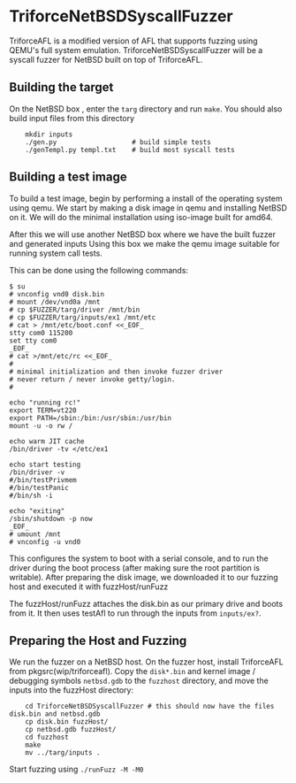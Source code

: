 # TriforceNetBSDSyscallFuzzer
TriforceAFL is a modified version of AFL that supports fuzzing 
using QEMU's full system emulation. TriforceNetBSDSyscallFuzzer 
will be a syscall fuzzer for NetBSD built on top of TriforceAFL.

## Building the target 
On the NetBSD box , enter the `targ` directory and run `make`.
You should also build input files from this directory
```
    mkdir inputs
    ./gen.py                   # build simple tests
    ./genTempl.py templ.txt    # build most syscall tests
```

## Building a test image
To build a test image, begin by performing a install of the 
operating system using qemu. We start by making a disk 
image in qemu and installing NetBSD on it. We will do the 
minimal installation using iso-image built for amd64.

After this we will use another NetBSD box where we have the 
built fuzzer and generated inputs Using this box we make 
the qemu image suitable for running system call tests.

This can be done using the following commands:

```
$ su
# vnconfig vnd0 disk.bin
# mount /dev/vnd0a /mnt
# cp $FUZZER/targ/driver /mnt/bin
# cp $FUZZER/targ/inputs/ex1 /mnt/etc
# cat > /mnt/etc/boot.conf <<_EOF_
stty com0 115200
set tty com0
_EOF_
# cat >/mnt/etc/rc <<_EOF_
#
# minimal initialization and then invoke fuzzer driver
# never return / never invoke getty/login.
#

echo "running rc!"
export TERM=vt220
export PATH=/sbin:/bin:/usr/sbin:/usr/bin
mount -u -o rw /

echo warm JIT cache
/bin/driver -tv </etc/ex1

echo start testing
/bin/driver -v
#/bin/testPrivmem
#/bin/testPanic
#/bin/sh -i

echo "exiting"
/sbin/shutdown -p now
_EOF_
# umount /mnt
# vnconfig -u vnd0
```

This configures the system to boot with a serial console, and
to run the driver during the boot process (after making sure
the root partition is writable).  After preparing the disk
image, we downloaded it to our fuzzing host and executed it 
with fuzzHost/runFuzz

The fuzzHost/runFuzz attaches the disk.bin as our primary drive and boots
from it.  It then uses testAfl to run through the inputs
from `inputs/ex?`.

## Preparing the Host and Fuzzing
We run the fuzzer on a NetBSD host.
On the fuzzer host, install TriforceAFL from pkgsrc(wip/triforceafl).
Copy the `disk*.bin` and kernel image / debugging symbols `netbsd.gdb` to the `fuzzhost` directory, 
and move the inputs into the fuzzHost directory:

```
    cd TriforceNetBSDSyscallFuzzer # this should now have the files disk.bin and netbsd.gdb
    cp disk.bin fuzzHost/
    cp netbsd.gdb fuzzHost/
    cd fuzzhost
    make
    mv ../targ/inputs .
```
Start fuzzing using `./runFuzz -M -M0`
